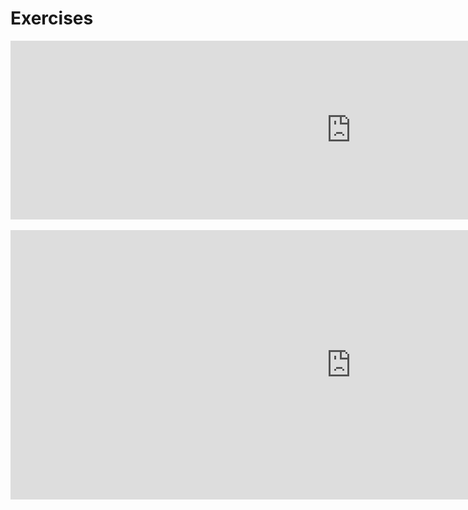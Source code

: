 <h1> Exercises </h1>
<body>
  <iframe src="https://h5p.org/h5p/embed/647989" width="1090" height="286" frameborder="0" allowfullscreen="allowfullscreen"></iframe><script src="https://h5p.org/sites/all/modules/h5p/library/js/h5p-resizer.js" charset="UTF-8"></script>

<br>
<br>

<iframe src="https://h5p.org/h5p/embed/648006" width="1090" height="431" frameborder="0" allowfullscreen="allowfullscreen"></iframe><script src="https://h5p.org/sites/all/modules/h5p/library/js/h5p-resizer.js" charset="UTF-8"></script>
  </body>
